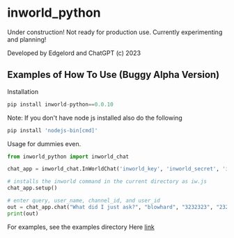 # inworld_python

Under construction! Not ready for production use. Currently experimenting and planning!

Developed by Edgelord and ChatGPT (c) 2023

## Examples of How To Use (Buggy Alpha Version)

Installation
```python
pip install inworld-python==0.0.10
```
Note: If you don't have node js installed also do the following
```python
pip install 'nodejs-bin[cmd]'
```

Usage for dummies even.

```python
from inworld_python import inworld_chat

chat_app = inworld_chat.InWorldChat('inworld_key', 'inworld_secret', 'inworld_scene')

# installs the inworld command in the current directory as iw.js
chat_app.setup()

# enter query, user_name, channel_id, and user_id
out = chat_app.chat("What did I just ask?", "blowhard", "3232323", "23232323")
print(out)

```

For examples, see the examples directory 
Here [link](https://github.com/atorsvn/inworld_python/tree/main/examples)
